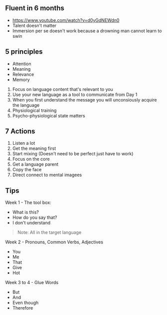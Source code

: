Fluent in 6 months
---

 - https://www.youtube.com/watch?v=d0yGdNEWdn0
 - Talent doesn't matter
 - Immersion per se doesn't work because a drowning man cannot learn to swin

5 principles
---
 
 - Attention
 - Meaning
 - Relevance
 - Memory

 1. Focus on language content that's relevant to you
 2. Use your new language as a tool to communicate from Day 1
 3. When you first understand the message you will unconsiously acquire the language
 4. Physiological training
 5. Psycho-physiological state matters


7 Actions
---

 1. Listen a lot
 2. Get the meaning first
 3. Start mixing (Doesn't need to be perfect just have to work)
 4. Focus on the core
 5. Get a language parent
 6. Copy the face
 7. Direct connect to mental imagees

Tips
---

Week 1 - The tool box:
  - What is this?
  - How do you say that?
  - I don't understand

>Note: All in the target language

Week 2 - Pronouns, Common Verbs, Adjectives
 - You
 - Me
 - That
 - Give
 - Hot

Week 3 to 4 - Glue Words
 - But
 - And
 - Even though
 - Therefore  
